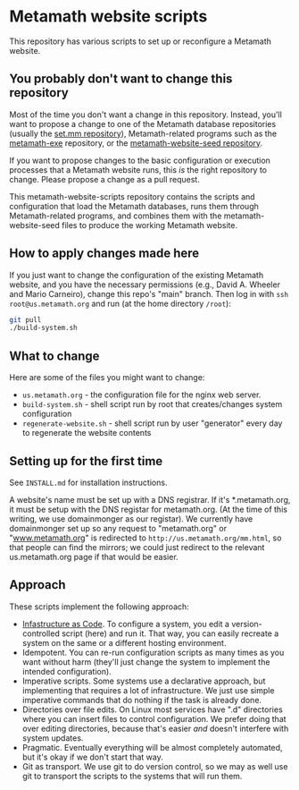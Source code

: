 # Metamath website scripts

This repository has various scripts to set up or reconfigure a Metamath website.

## You probably don't want to change this repository

Most of the time you don't want a change in this repository. Instead,
you'll want to propose a change to one of the Metamath database repositories
(usually the [set.mm repository](https://github.com/metamath/set.mm)),
Metamath-related programs such as the
[metamath-exe](https://github.com/metamath/metamath-exe) repository,
or the
[metamath-website-seed repository](https://github.com/metamath/metamath-website-seed).

If you want to propose changes to the basic configuration or execution
processes that a Metamath website runs, this *is* the right repository
to change. Please propose a change as a pull request.

This metamath-website-scripts repository contains the scripts and configuration
that load the Metamath databases, runs them through Metamath-related programs,
and combines them with the metamath-website-seed files to produce
the working Metamath website.

## How to apply changes made here

If you just want to change the configuration of the existing Metamath website,
and you have the necessary permissions (e.g., David A. Wheeler and
Mario Carneiro), change this repo's "main" branch.
Then log in with `ssh root@us.metamath.org`
and run (at the home directory `/root`):

~~~~sh
git pull
./build-system.sh
~~~~

## What to change

Here are some of the files you might want to change:

* `us.metamath.org` - the configuration file for the nginx web server.
* `build-system.sh` - shell script run by root that creates/changes
  system configuration
* `regenerate-website.sh` - shell script run by user "generator" every day
  to regenerate the website contents

## Setting up for the first time

See `INSTALL.md` for installation instructions.

A website's name must be set up with a DNS registrar.
If it's *.metamath.org, it must be setup with the DNS registar
for metamath.org.
(At the time of this writing, we use domainmonger as our registar).
We currently have domainmonger set up so any request to
"metamath.org" or "www.metamath.org" is redirected to
`http://us.metamath.org/mm.html`, so that people can find the mirrors;
we could just redirect to the relevant us.metamath.org page
if that would be easier.

## Approach

These scripts implement the following approach:

* [Infastructure as Code](https://www.redhat.com/en/topics/automation/what-is-infrastructure-as-code-iac). To configure a system, you edit a version-controlled script (here) and run it. That way, you can easily recreate a system on the same or a different hosting environment.
* Idempotent. You can re-run configuration scripts as many times as you want without harm (they'll just change the system to implement the intended configuration).
* Imperative scripts. Some systems use a declarative approach, but implementing
  that requires a lot of infrastructure. We just use simple imperative
  commands that do nothing if the task is already done.
* Directories over file edits. On Linux most services have ".d" directories
  where you can insert files to control configuration. We prefer doing that
  over editing directories, because that's easier *and* doesn't interfere
  with system updates.
* Pragmatic. Eventually everything will be almost completely automated, but
  it's okay if we don't start that way.
* Git as transport. We use git to do version control, so we may as well
  use git to transport the scripts to the systems that will run them.
